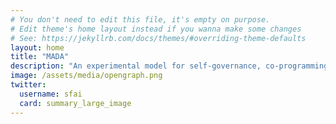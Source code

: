 ```yaml
---
# You don't need to edit this file, it's empty on purpose.
# Edit theme's home layout instead if you wanna make some changes
# See: https://jekyllrb.com/docs/themes/#overriding-theme-defaults
layout: home
title: "MADA"
description: "An experimental model for self-governance, co-programming, and resource-sharing between creative and cultural communities in Santa Fe’s Midtown."
image: /assets/media/opengraph.png
twitter:
  username: sfai
  card: summary_large_image
---
```

